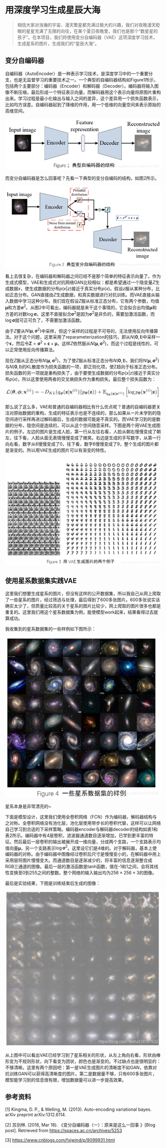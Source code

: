 # 用深度学习生成星辰大海

> 相信大家对浩瀚的宇宙、漫天繁星都充满过极大的兴趣，我们对夜晚漫天眨眼的星星充满了无限的向往，在某个夏日夜晚里，我们也是那个“数星星的孩子”。在本项目，我们将使用变分自编码器（VAE）这项深度学习技术，生成星系的图片，生成我们的“星辰大海”。


## 变分自编码器

自编码器（AutoEncoder）是一种表示学习技术，是深度学习中的一个重要分支，也是无监督学习的重要技术之一。一个典型的自编码器结构如Figure1所示，包括两个主要部分：编码器（Encoder）和解码器（Decoder）。编码器将输入图像不断压缩，最后形成一个特征表示向量，而解码器用这个表示向量将原图片重构出来。学习过程是最小化输出与输入之间的差异，这个差异用一个损失函数表示，比如均方误差。自编码器起到了降维的作用，用一个低维的向量空间来表示原始的高维空间。

![](/imgs/20190816185500889.png)


而变分自编码器是怎么回事呢？先看一下典型的变分自编码的结构，如图2所示。

![](imgs/20190816185510669.png)

看上去很复杂，在编码器和解码器之间已经不是那个简单的特征表示向量了。作为生成式模型，VAE和生成式对抗网络GAN比较相似：都是希望通过一个隐变量$Z$生成数据$x$，使生成数据的分布$p(x|z)$接近于真实分布$p(x)$。假设$z$服从某种分布，比如正态分布。GAN直接由$Z$生成数据，和真实数据进行对抗训练。而VAE直接从输入数据中学习这种分布。我们现在假设$Z$服从标准正态分布，它有两个参数，均值$\boldsymbol{\mu}$和方差$\boldsymbol{\sigma}^2$。从图2中可看出，编码器就是来干这个事情的，它会拟合出均值$\boldsymbol{\mu}$和方差的对数$\log \boldsymbol{\sigma}$。这里不直接拟合$\boldsymbol{\sigma}^2$是因为$\boldsymbol{\sigma}^2$是非负的，需要加激活函数，而$\log \boldsymbol{\sigma}$就可正可负了，不需要加激活函数。

由于$Z$要从$N(\boldsymbol{\mu}, \boldsymbol{\sigma}^2)$中采样，但这个采样的过程是不可导的，无法使用反向传播算法。对于这个问题，这里采用了reparameterization的技巧，即从$N(\boldsymbol{0},\boldsymbol{I})$中采样一个$\boldsymbol{\epsilon}$，然后令$\boldsymbol{Z}=\boldsymbol{\sigma}^2 \times \boldsymbol{\epsilon}+\boldsymbol{\mu}$，这样$Z$依然服从$N(\boldsymbol{\mu}, \boldsymbol{\sigma}^2)$，而这个过程是线性的，可以正常使用反向传播算法。

现在$Z$服从正态分布$N(\boldsymbol{\mu}, \boldsymbol{\sigma}^2)$，为了使$Z$服从标准正态分布$N(\boldsymbol{0}, \boldsymbol{I})$，我们将$N(\boldsymbol{\mu}, \boldsymbol{\sigma}^2)$与$N(\boldsymbol{0}, \boldsymbol{I})$的KL散度作为损失函数的一项，即正则化项，使Z趋向于标准正态分布。损失函数的另一项就是重构损失了，由于要使生成数据的分布$p(x|z)$接近于真实分布$p(x)$，所以这里使用两者的交叉熵损失作为重构损失。最后整个损失函数为：

![](imgs/20190816185540721.png)

那么说了这么多，VAE和普通的自编码器相比有什么优点呢？普通的自编码器更关注对原始数据的重构，生成的特征表示也是不连续的，那么如果从一片未学到的隐空间进行采样再进过解码器后，生成的数据可能是不真实的。而VAE学习到的是数据的分布，隐空间是连续的，可以从这个空间随意采样。下图是两个用VAE生成图片的例子。左边的图片是生成人脸，第一行从左往右看，人脸从朝右慢慢变成了朝左，往下看，人脸从面无表情慢慢变成了微笑。右边是生成的手写数字，从第一行向右看，数字从6慢慢变成了0，往下看，数字6慢慢变成了9，整个生成的图片都是渐变的。所以用VAE生成的图片可以有渐变的特性。

![](imgs/20190816185555239.png)

## 使用星系数据集实践VAE

这里我们想要生成星系的图片，但没有这样的公开数据集，所以我自己从网上爬取了一些星系的图片，经过筛选与处理，最后得到了600多张图片。600多张说实话确实太少了，但质量比较高的关于星系的图片比较少，网上爬取的图片很多也都是重复的。这里我们用这个星系数据集为例，能使模型work起来，结果看得过去就算成功。

我收集到的星系数据集的一些样例如下图所示：

![](imgs/2019081618561332.png)

星系本身是非常漂亮的~

下面是模型设计，这里我们使用全卷积网络（FCN）作为编码器，解码器结构与之对称。全卷积网络没有池化层，池化层使用带步长的卷积代替，这样可以让网络自己学习到合适的下采样策略。编码器encoder与解码器decoder的结构如表1和表2所示。编码器中有4层卷积，滤波器通道数目逐渐增加，已学到更丰富的特征。然后最后一层卷积的输出被展开成一维向量，分成两个支路，一个支路表示均值向量$\boldsymbol{\mu}$，另一个支路表示$\log \boldsymbol{\sigma}^2$。这里设它们是4维的。对于解码器，基本上使编码器的对称。由于编码器中图像经过卷积后尺寸是慢慢变小的，在解码器中用上采用层将图片慢慢变大。而通道数目是逐渐减少的，将丰富的信息逐渐整合成RGB三通道的图像。最后一层的激活函数是tanh函数，值在-1和1之间，会将其线性变换至0到255之间的整数。整个网络的输入输出均为$256 \times 256 \times 3$的图像。

最后是实验结果，下图是训练结束后生成的图像：

![](imgs/20190816185819511.png)


从上图中可以看出VAE已经学习到了星系相关的形状，从左上角向右看，形状由棒形变为不规则形状，向下看变为团状，颜色也是渐变的。不过缺点也是很明显的：不够清晰。这里有两个原因吧：第一是VAE生成图片的清晰度不如GAN，依靠对抗训练GAN可以获得高清晰度的图片。第二是数据量不够，只有600多张图片，模型能学习到的信息很有限，增加数据量可以进一步提高效果。

## 参考资料

[1] Kingma, D. P., & Welling, M. (2013). Auto-encoding variational bayes. arXiv preprint arXiv:1312.6114.

[2] 苏剑林. (2018, Mar 18). 《变分自编码器（一）：原来是这么一回事 》[Blog post]. Retrieved from https://spaces.ac.cn/archives/5253

[3] https://www.cnblogs.com/fxjwind/p/9099931.html









